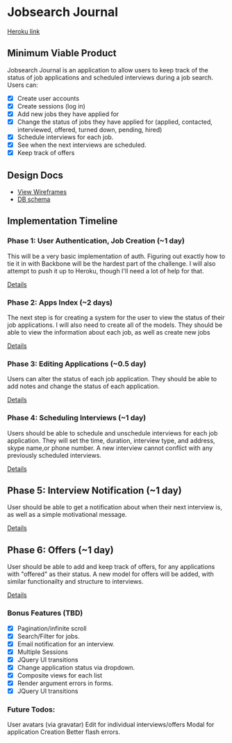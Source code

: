 # Jobsearch Journal

[Heroku link][heroku]

[heroku]: https://enigmatic-escarpment-1495.herokuapp.com

## Minimum Viable Product

Jobsearch Journal is an application to allow users to keep track of the status of
job applications and scheduled interviews during a job search. Users can:

- [X] Create user accounts
- [X] Create sessions (log in)
- [X] Add new jobs they have applied for
- [X] Change the status of jobs they have applied for
      (applied, contacted, interviewed, offered, turned down, pending, hired)
- [X] Schedule interviews for each job.
- [X] See when the next interviews are scheduled.
- [X] Keep track of offers

## Design Docs
* [View Wireframes][views]
* [DB schema][schema]

[views]: ./docs/views.md
[schema]: ./docs/schema.md

## Implementation Timeline

### Phase 1: User Authentication, Job Creation (~1 day)
This will be a very basic implementation of auth. Figuring out exactly how to
tie it in with Backbone will be the hardest part of the challenge. I will also
attempt to push it up to Heroku, though I'll need a lot of help for that.

[Details][phase-one]

### Phase 2: Apps Index (~2 days)
The next step is for creating a system for the user to view the status of their
job applications. I will also need to create all of the models. They should be able to view the information about each job, as well as create new jobs

[Details][phase-two]

### Phase 3: Editing Applications (~0.5 day)
Users can alter the status of each job application. They should be able to
add notes and change the status of each application.

[Details][phase-three]

### Phase 4: Scheduling Interviews (~1 day)
Users should be able to schedule and unschedule interviews for each job
application. They will set the time, duration, interview type, and address,
skype name,or phone number. A new interview cannot conflict with any previously
scheduled interviews.

[Details][phase-four]

## Phase 5: Interview Notification (~1 day)
User should be able to get a notification about when their next interview is,
as well as a simple motivational message.

[Details][phase-five]

## Phase 6: Offers (~1 day)
User should be able to add and keep track of offers, for any applications with
"offered" as their status. A new model for offers will be added, with similar
functionailty and structure to interviews.

[Details][phase-six]

### Bonus Features (TBD)

- [X] Pagination/infinite scroll
- [X] Search/Filter for jobs.
- [X] Email notification for an interview.
- [X] Multiple Sessions
- [X] JQuery UI transitions
- [X] Change application status via dropdown.
- [X] Composite views for each list
- [X] Render argument errors in forms.
- [X] JQuery UI transitions

### Future Todos:
User avatars (via gravatar)
Edit for individual interviews/offers
Modal for application Creation
Better flash errors.

[phase-one]: ./docs/phases/phase1.md
[phase-two]: ./docs/phases/phase2.md
[phase-three]: ./docs/phases/phase3.md
[phase-four]: ./docs/phases/phase4.md
[phase-five]: ./docs/phases/phase5.md
[phase-six]: ./docs/phases/phase6.md
